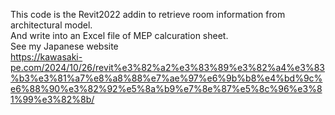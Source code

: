 This code is the Revit2022 addin to retrieve room information from architectural model.  
And write into an Excel file of MEP calcuration sheet.  
See my Japanese website  
https://kawasaki-pe.com/2024/10/26/revit%e3%82%a2%e3%83%89%e3%82%a4%e3%83%b3%e3%81%a7%e8%a8%88%e7%ae%97%e6%9b%b8%e4%bd%9c%e6%88%90%e3%82%92%e5%8a%b9%e7%8e%87%e5%8c%96%e3%81%99%e3%82%8b/
